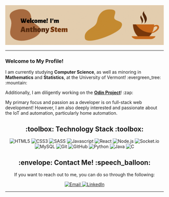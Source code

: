 <div id="banner" align="center">
    <img src="media/banner.gif" alt="Welcome! My name is Anthony Stem.">
</div>

---

<section id="about-me" align="left">
  <h3>Welcome to My Profile!</h3>
  <p>I am currently studying <strong>Computer Science</strong>, as well as minoring in <strong>Mathematics</strong> and <strong>Statistics</strong>, at the University of Vermont! :evergreen_tree: :mountain:</p>
  <p>Additionally, I am diligently working on the <strong><a href="https://www.theodinproject.com/">Odin Project</a></strong>! :zap:</p>
  <p>My primary focus and passion as a developer is on full-stack web development! However, I am also deeply interested and passionate about the IoT and automation, particularly home automation.</p>
</section>
<section id="technology-stack" align="center">
  <h2 align="center">:toolbox: Technology Stack :toolbox:</h2>
	<img src="https://img.shields.io/badge/html5-%23E34F26.svg?style=for-the-badge&logo=html5&logoColor=white" alt="HTML5">
	<img src="https://img.shields.io/badge/css3-%231572B6.svg?style=for-the-badge&logo=css3&logoColor=white" alt="CSS3">
	<img src="https://img.shields.io/badge/SASS-hotpink.svg?style=for-the-badge&logo=SASS&logoColor=white" alt="SASS">
    <img src="https://img.shields.io/badge/javascript-%23323330.svg?style=for-the-badge&logo=javascript&logoColor=%23F7DF1E" alt="Javascript">
	<img src="https://img.shields.io/badge/react-%2320232a.svg?style=for-the-badge&logo=react&logoColor=%2361DAFB" alt="React">
	<img src="https://img.shields.io/badge/node.js-6DA55F?style=for-the-badge&logo=node.js&logoColor=white" alt="Node.js">
	<img src="https://img.shields.io/badge/Socket.io-black?style=for-the-badge&logo=socket.io&badgeColor=010101" alt="Socket.io">
	<img src="https://img.shields.io/badge/mysql-%2300f.svg?style=for-the-badge&logo=mysql&logoColor=white" alt="MySQL">
	<img src="https://img.shields.io/badge/git-%23F05033.svg?style=for-the-badge&logo=git&logoColor=white" alt="Git">
	<img src="https://img.shields.io/badge/github-%23121011.svg?style=for-the-badge&logo=github&logoColor=white" alt="GitHub">
    <img src="https://img.shields.io/badge/python-3670A0?style=for-the-badge&logo=python&logoColor=ffdd54" alt="Python">
	<img src="https://img.shields.io/badge/java-%23ED8B00.svg?style=for-the-badge&logo=java&logoColor=white" alt="Java">
	<img src="https://img.shields.io/badge/c-%2300599C.svg?style=for-the-badge&logo=c&logoColor=white" alt="C">
</section>
<section id="contact" align="center">
    <h2>:envelope: Contact Me! :speech_balloon:</h2>
    <p>If you want to reach out to me, you can do so through the following:</p>
    <a href="mailto:anthony_stem@outlook.com">
       <img src="https://img.shields.io/badge/Email-FFFFFF?style=for-the-badge" alt="Email">
    </a>
    <a href="https://www.linkedin.com/in/anthonystem">
        <img src="https://img.shields.io/badge/LinkedIn-0077B5?style=for-the-badge&logo=linkedin&logoColor=white" alt="LinkedIn">
    </a>
</section>

---